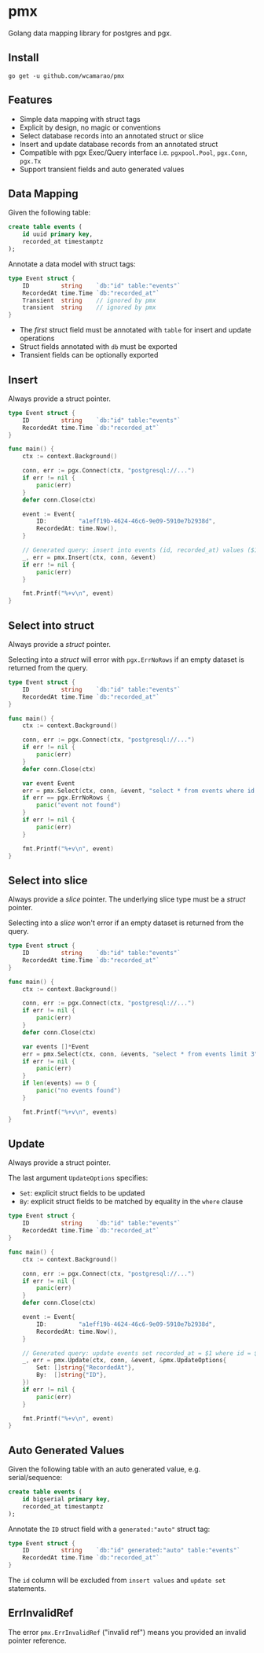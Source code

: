 # pmx

Golang data mapping library for postgres and pgx.

## Install

```
go get -u github.com/wcamarao/pmx
```

## Features

- Simple data mapping with struct tags
- Explicit by design, no magic or conventions
- Select database records into an annotated struct or slice
- Insert and update database records from an annotated struct
- Compatible with pgx Exec/Query interface i.e. `pgxpool.Pool`, `pgx.Conn`, `pgx.Tx`
- Support transient fields and auto generated values

## Data Mapping

Given the following table:

```sql
create table events (
    id uuid primary key,
    recorded_at timestamptz
);
```

Annotate a data model with struct tags:

```go
type Event struct {
    ID         string    `db:"id" table:"events"`
    RecordedAt time.Time `db:"recorded_at"`
    Transient  string    // ignored by pmx
    transient  string    // ignored by pmx
}
```

- The _first_ struct field must be annotated with `table` for insert and update operations
- Struct fields annotated with `db` must be exported
- Transient fields can be optionally exported

## Insert

Always provide a struct pointer.

```go
type Event struct {
    ID         string    `db:"id" table:"events"`
    RecordedAt time.Time `db:"recorded_at"`
}

func main() {
    ctx := context.Background()

    conn, err := pgx.Connect(ctx, "postgresql://...")
    if err != nil {
        panic(err)
    }
    defer conn.Close(ctx)

    event := Event{
        ID:         "a1eff19b-4624-46c6-9e09-5910e7b2938d",
        RecordedAt: time.Now(),
    }

    // Generated query: insert into events (id, recorded_at) values ($1, $2)
    _, err = pmx.Insert(ctx, conn, &event)
    if err != nil {
        panic(err)
    }

    fmt.Printf("%+v\n", event)
}
```

## Select into struct

Always provide a _struct_ pointer.

Selecting into a _struct_ will error with `pgx.ErrNoRows` if an empty dataset is returned from the query.

```go
type Event struct {
    ID         string    `db:"id" table:"events"`
    RecordedAt time.Time `db:"recorded_at"`
}

func main() {
    ctx := context.Background()

    conn, err := pgx.Connect(ctx, "postgresql://...")
    if err != nil {
        panic(err)
    }
    defer conn.Close(ctx)

    var event Event
    err = pmx.Select(ctx, conn, &event, "select * from events where id = $1", "a1eff19b-4624-46c6-9e09-5910e7b2938d")
    if err == pgx.ErrNoRows {
        panic("event not found")
    }
    if err != nil {
        panic(err)
    }

    fmt.Printf("%+v\n", event)
}
```

## Select into slice

Always provide a _slice_ pointer. The underlying slice type must be a _struct_ pointer.

Selecting into a _slice_ won't error if an empty dataset is returned from the query.

```go
type Event struct {
    ID         string    `db:"id" table:"events"`
    RecordedAt time.Time `db:"recorded_at"`
}

func main() {
    ctx := context.Background()

    conn, err := pgx.Connect(ctx, "postgresql://...")
    if err != nil {
        panic(err)
    }
    defer conn.Close(ctx)

    var events []*Event
    err = pmx.Select(ctx, conn, &events, "select * from events limit 3")
    if err != nil {
        panic(err)
    }
    if len(events) == 0 {
        panic("no events found")
    }

    fmt.Printf("%+v\n", events)
}
```

## Update

Always provide a struct pointer.

The last argument `UpdateOptions` specifies:

- `Set`: explicit struct fields to be updated
- `By`: explicit struct fields to be matched by equality in the `where` clause

```go
type Event struct {
    ID         string    `db:"id" table:"events"`
    RecordedAt time.Time `db:"recorded_at"`
}

func main() {
    ctx := context.Background()

    conn, err := pgx.Connect(ctx, "postgresql://...")
    if err != nil {
        panic(err)
    }
    defer conn.Close(ctx)

    event := Event{
        ID:         "a1eff19b-4624-46c6-9e09-5910e7b2938d",
        RecordedAt: time.Now(),
    }

    // Generated query: update events set recorded_at = $1 where id = $2
    _, err = pmx.Update(ctx, conn, &event, &pmx.UpdateOptions{
        Set: []string{"RecordedAt"},
        By:  []string{"ID"},
    })
    if err != nil {
        panic(err)
    }

    fmt.Printf("%+v\n", event)
}
```

## Auto Generated Values

Given the following table with an auto generated value, e.g. serial/sequence:

```sql
create table events (
    id bigserial primary key,
    recorded_at timestamptz
);
```

Annotate the `ID` struct field with a `generated:"auto"` struct tag:

```go
type Event struct {
    ID         string    `db:"id" generated:"auto" table:"events"`
    RecordedAt time.Time `db:"recorded_at"`
}
```

The `id` column will be excluded from `insert values` and `update set` statements.

## ErrInvalidRef

The error `pmx.ErrInvalidRef` ("invalid ref") means you provided an invalid pointer reference.
